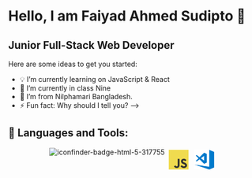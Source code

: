 # Hello, I am Faiyad Ahmed Sudipto 🤗
## Junior Full-Stack Web Developer

Here are some ideas to get you started:

- 💡 I’m currently learning on JavaScript & React
- 📔 I’m currently in class Nine
- 🤍 I’m from Nilphamari Bangladesh.
- ⚡ Fun fact: Why should I tell you?
-->
## 🧰 Languages and Tools:
<p align="center">
<img src="https://i.ibb.co/Tv6YMjC/iconfinder-badge-html-5-317755.png" alt="iconfinder-badge-html-5-317755" border="0">
<img src="https://raw.githubusercontent.com/github/explore/80688e429a7d4ef2fca1e82350fe8e3517d3494d/topics/javascript/javascript.png" alt="Javascript" height="40" style="vertical-align:top; margin:4px">
<img src="https://raw.githubusercontent.com/github/explore/80688e429a7d4ef2fca1e82350fe8e3517d3494d/topics/visual-studio-code/visual-studio-code.png" alt="VS Code" height="40" style="vertical-align:top; margin:4px">
</p>
